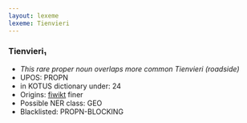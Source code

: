 ```yaml
---
layout: lexeme
lexeme: Tienvieri
---
```


###  Tienvieri₁

* _This rare proper noun overlaps more common *Tienvieri* (roadside)_
* UPOS:  PROPN
* in KOTUS dictionary under:  24
* Origins: [fiwikt](https://fi.wiktionary.org/wiki/Tienvieri) finer 
* Possible NER class:  GEO
* Blacklisted:  PROPN-BLOCKING


